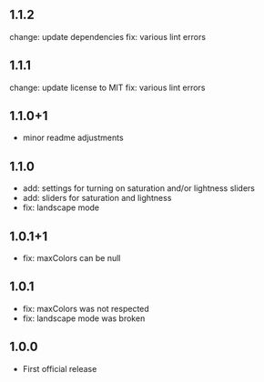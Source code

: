 ## 1.1.2

change: update dependencies
fix: various lint errors

## 1.1.1

change: update license to MIT
fix: various lint errors

## 1.1.0+1

- minor readme adjustments

## 1.1.0

- add: settings for turning on saturation and/or lightness sliders
- add: sliders for saturation and lightness
- fix: landscape mode

## 1.0.1+1

- fix: maxColors can be null

## 1.0.1

- fix: maxColors was not respected
- fix: landscape mode was broken

## 1.0.0

- First official release
